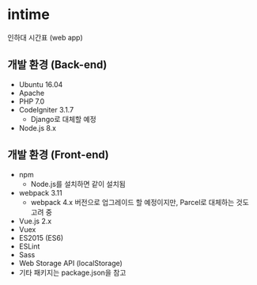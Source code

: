 # intime
인하대 시간표 (web app)

## 개발 환경 (Back-end)
- Ubuntu 16.04
- Apache
- PHP 7.0
- CodeIgniter 3.1.7
  - Django로 대체할 예정
- Node.js 8.x

## 개발 환경 (Front-end)
- npm
  - Node.js를 설치하면 같이 설치됨
- webpack 3.11
  - webpack 4.x 버전으로 업그레이드 할 예정이지만, Parcel로 대체하는 것도 고려 중
- Vue.js 2.x
- Vuex
- ES2015 (ES6)
- ESLint
- Sass
- Web Storage API (localStorage)
- 기타 패키지는 package.json을 참고
